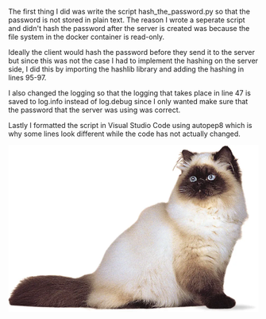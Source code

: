 
The first thing I did was write the script hash_the_password.py so that the password
is not stored in plain text. The reason I wrote a seperate script and didn't hash the password after the server is created
was because the file system in the docker container is read-only.

Ideally the client would hash the password before they send it to the server but since this was not the case I had to
implement the hashing on the server side, I did this by importing the hashlib library and adding the hashing in lines 95-97.

I also changed the logging so that the logging that takes place in line 47 is saved to log.info instead of log.debug
since I only wanted make sure that the password that the server was using was correct.

Lastly I formatted the script in Visual Studio Code using autopep8 which is why some lines look different while the code has not
actually changed.

![CAT](cat.webp)

